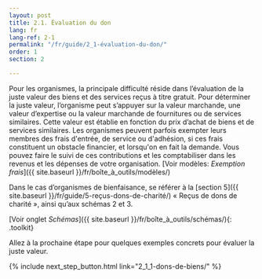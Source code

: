 ```yaml
---
layout: post
title: 2.1. Évaluation du don
lang: fr
lang-ref: 2-1
permalink: "/fr/guide/2_1-évaluation-du-don/"
order: 1
section: 2

---
```

Pour les organismes, la principale difficulté réside dans l’évaluation de la juste valeur des biens et des services reçus à titre gratuit. Pour déterminer la juste valeur, l’organisme peut s’appuyer sur la valeur marchande, une valeur d’expertise ou la valeur marchande de fournitures ou de services similaires. Cette valeur est établie en fonction du prix d’achat de biens et de services similaires. Les organismes peuvent parfois exempter leurs membres des frais d'entrée, de service ou d'adhésion, si ces frais constituent un obstacle financier, et lorsqu'on en fait la demande. Vous pouvez faire le suivi de ces contributions et les comptabiliser dans les revenus et les dépenses de votre organisation.
[Voir modèles: _Exemption frais_]({{ site.baseurl }}/fr/boîte_à_outils/modèles/)


Dans le cas d’organismes de bienfaisance, se référer à la [section 5]({{ site.baseurl }}/fr/guide/5-reçus-dons-de-charité/) « Reçus de dons de charité », ainsi qu’aux schémas 2 et 3.

[Voir onglet _Schémas_]({{ site.baseurl }}/fr/boîte_à_outils/schémas/){: .toolkit}

Allez à la prochaine étape pour quelques exemples concrets pour évaluer la juste valeur.

{% include next_step_button.html link="2_1_1-dons-de-biens/" %}